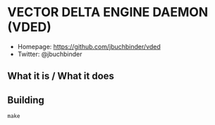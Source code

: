 # VECTOR DELTA ENGINE DAEMON (VDED)

* Homepage: https://github.com/jbuchbinder/vded
* Twitter: @jbuchbinder

## What it is / What it does

## Building

`make`

